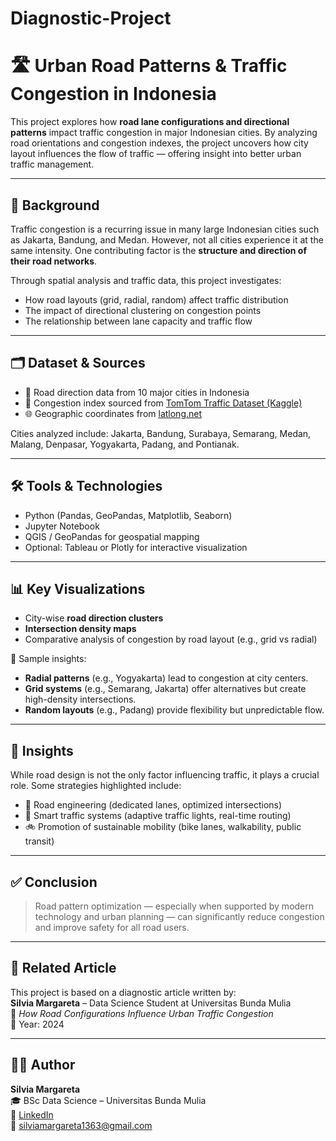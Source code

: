 # Diagnostic-Project

# 🛣️ Urban Road Patterns & Traffic Congestion in Indonesia

This project explores how **road lane configurations and directional patterns** impact traffic congestion in major Indonesian cities. By analyzing road orientations and congestion indexes, the project uncovers how city layout influences the flow of traffic — offering insight into better urban traffic management.

---

## 📌 Background

Traffic congestion is a recurring issue in many large Indonesian cities such as Jakarta, Bandung, and Medan. However, not all cities experience it at the same intensity. One contributing factor is the **structure and direction of their road networks**.

Through spatial analysis and traffic data, this project investigates:

- How road layouts (grid, radial, random) affect traffic distribution  
- The impact of directional clustering on congestion points  
- The relationship between lane capacity and traffic flow  

---

## 🗂️ Dataset & Sources

- 📍 Road direction data from 10 major cities in Indonesia  
- 🚦 Congestion index sourced from [TomTom Traffic Dataset (Kaggle)](https://www.kaggle.com/datasets/bwandowando/tomtom-traffic-data-55-countries-387-cities)  
- 🌐 Geographic coordinates from [latlong.net](https://www.latlong.net/)

Cities analyzed include: Jakarta, Bandung, Surabaya, Semarang, Medan, Malang, Denpasar, Yogyakarta, Padang, and Pontianak.

---

## 🛠️ Tools & Technologies

- Python (Pandas, GeoPandas, Matplotlib, Seaborn)
- Jupyter Notebook  
- QGIS / GeoPandas for geospatial mapping  
- Optional: Tableau or Plotly for interactive visualization  

---

## 📊 Key Visualizations

- City-wise **road direction clusters**  
- **Intersection density maps**  
- Comparative analysis of congestion by road layout (e.g., grid vs radial)

🧩 Sample insights:

- **Radial patterns** (e.g., Yogyakarta) lead to congestion at city centers.  
- **Grid systems** (e.g., Semarang, Jakarta) offer alternatives but create high-density intersections.  
- **Random layouts** (e.g., Padang) provide flexibility but unpredictable flow.

---

## 🧠 Insights

While road design is not the only factor influencing traffic, it plays a crucial role. Some strategies highlighted include:

- 🔧 Road engineering (dedicated lanes, optimized intersections)  
- 🚦 Smart traffic systems (adaptive traffic lights, real-time routing)  
- 🚲 Promotion of sustainable mobility (bike lanes, walkability, public transit)

---

## ✅ Conclusion

> Road pattern optimization — especially when supported by modern technology and urban planning — can significantly reduce congestion and improve safety for all road users.

---

## 📄 Related Article

This project is based on a diagnostic article written by:  
**Silvia Margareta** – Data Science Student at Universitas Bunda Mulia  
📝 *How Road Configurations Influence Urban Traffic Congestion*  
📅 Year: 2024

---

## 🙋‍♀️ Author

**Silvia Margareta**  
🎓 BSc Data Science – Universitas Bunda Mulia  
🔗 [LinkedIn](https://www.linkedin.com/in/silvia-margareta)  
📧 silviamargareta1363@gmail.com  

